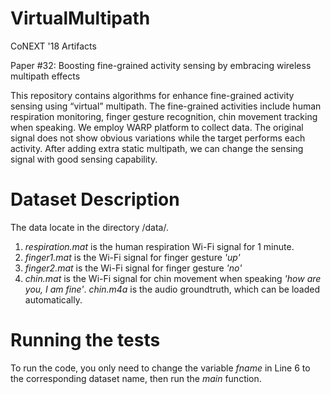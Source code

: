 # VirtualMultipath
CoNEXT '18 Artifacts

Paper #32: Boosting fine-grained activity sensing by embracing wireless multipath effects

This repository contains algorithms for enhance fine-grained activity sensing using “virtual” multipath. The fine-grained activities include human respiration monitoring, finger gesture
recognition, chin movement tracking when speaking. We employ WARP platform to collect data. The original signal does not show obvious variations while the target performs each activity. After adding extra static multipath, we can change the sensing signal with good sensing capability. 

# Dataset Description

The data locate in the directory /data/.

1. *respiration.mat* is the human respiration Wi-Fi signal for 1 minute. 
2. *finger1.mat* is the Wi-Fi signal for finger gesture *'up'*
3. *finger2.mat* is the Wi-Fi signal for finger gesture *'no'*
4. *chin.mat* is the Wi-Fi signal for chin movement when speaking *'how are you, I am fine'*. *chin.m4a* is the audio groundtruth, which can be loaded automatically.

# Running the tests

To run the code, you only need to change the variable *fname* in Line 6 to the corresponding dataset name, then run the *main* function.
